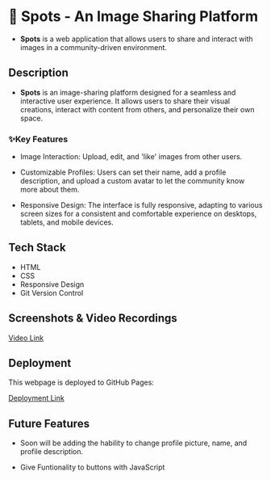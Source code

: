 # 📸 Spots - An Image Sharing Platform

- **Spots** is a web application that allows users to share and interact with images in a community-driven environment.

## Description

- **Spots** is an image-sharing platform designed for a seamless and interactive user experience. It allows users to share their visual creations, interact with content from others, and personalize their own space.

### ✨Key Features

- Image Interaction: Upload, edit, and 'like' images from other users.

- Customizable Profiles: Users can set their name, add a profile description, and upload a custom avatar to let the community know more about them.

- Responsive Design: The interface is fully responsive, adapting to various screen sizes for a consistent and comfortable experience on desktops, tablets, and mobile devices.

## Tech Stack

- HTML
- CSS
- Responsive Design
- Git Version Control

## Screenshots & Video Recordings

[Video Link](https://drive.google.com/file/d/1OsHzI2jqx2FBYIoBfMzFK9Gdt4K1mY7U/view?usp=drive_link)

## Deployment

This webpage is deployed to GitHub Pages:

[Deployment Link](https://miguelgho.github.io/se_project_spots/)

## Future Features

- Soon will be adding the hability to change profile picture, name, and profile description.

- Give Funtionality to buttons with JavaScript
